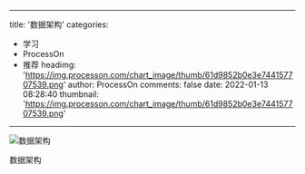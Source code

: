 
---
title: '数据架构'
categories: 
 - 学习
 - ProcessOn
 - 推荐
headimg: 'https://img.processon.com/chart_image/thumb/61d9852b0e3e744157707539.png'
author: ProcessOn
comments: false
date: 2022-01-13 08:28:40
thumbnail: 'https://img.processon.com/chart_image/thumb/61d9852b0e3e744157707539.png'
---

<div>   
<img class="thumb" alt="数据架构" src="https://img.processon.com/chart_image/thumb/61d9852b0e3e744157707539.png" referrerpolicy="no-referrer">
<p>数据架构</p>  
</div>
            
